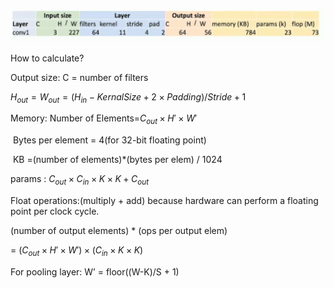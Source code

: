 ![image-20250329134421866](./CNNArchiture.assets/image-20250329134421866.png)

How to calculate?

Output size: C = number of filters

$H_{out}=W_{out}=(H_{in}-KernalSize+2\times Padding)/Stride + 1$

Memory:   Number of Elements=$C_{out}\times H'\times W'$

​	Bytes per element = 4(for 32-bit floating point)

​	KB =(number of elements)*(bytes per elem) / 1024

params : $C_{out}\times C_{in}\times K \times K+C_{out}$

Float operations:(multiply + add) because hardware can perform a floating point per clock cycle.

 (number of output elements) * (ops per output elem)

= $(C_{out}\times H' \times W') \times (C_{in} \times K \times K)$

For pooling layer: W’ = floor((W-K)/S + 1)
